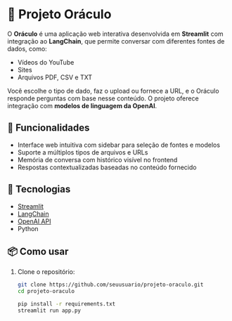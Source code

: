 # 🔮 Projeto Oráculo

O **Oráculo** é uma aplicação web interativa desenvolvida em **Streamlit** com integração ao **LangChain**, que permite conversar com diferentes fontes de dados, como:

- Vídeos do YouTube
- Sites
- Arquivos PDF, CSV e TXT

Você escolhe o tipo de dado, faz o upload ou fornece a URL, e o Oráculo responde perguntas com base nesse conteúdo. O projeto oferece integração com **modelos de linguagem da OpenAI**.

## 🚀 Funcionalidades

- Interface web intuitiva com sidebar para seleção de fontes e modelos
- Suporte a múltiplos tipos de arquivos e URLs
- Memória de conversa com histórico visível no frontend
- Respostas contextualizadas baseadas no conteúdo fornecido

## 🧠 Tecnologias

- [Streamlit](https://streamlit.io/)
- [LangChain](https://www.langchain.com/)
- [OpenAI API](https://platform.openai.com/)
- Python

## 📦 Como usar

1. Clone o repositório:
   ```bash
   git clone https://github.com/seuusuario/projeto-oraculo.git
   cd projeto-oraculo

   pip install -r requirements.txt
   streamlit run app.py

